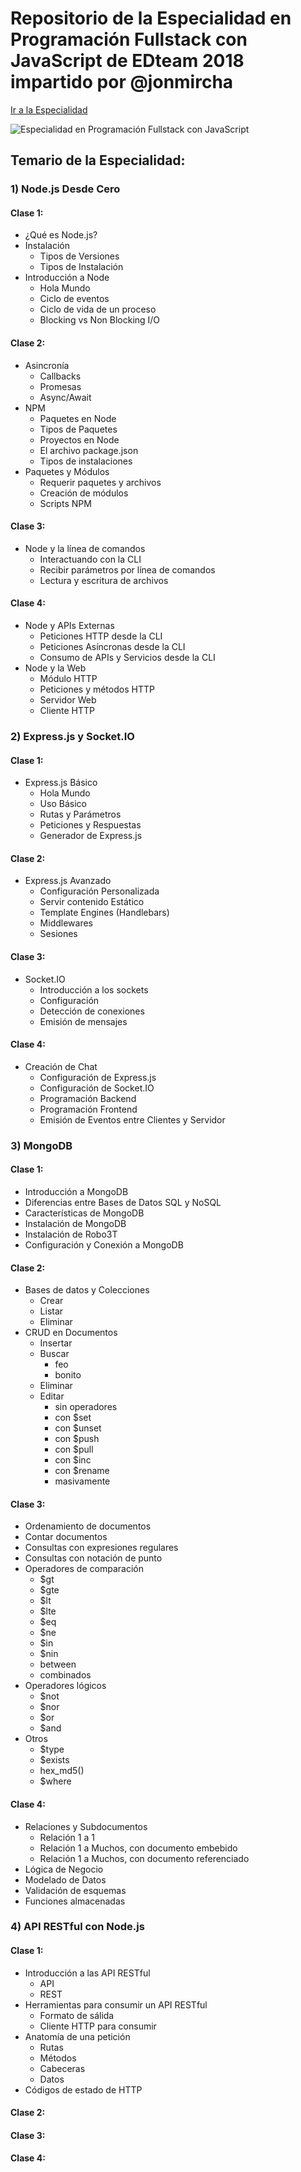 # Repositorio de la Especialidad en Programación Fullstack con JavaScript de EDteam 2018 impartido por @jonmircha

[Ir a la Especialidad](https://ed.team/especialidades/js-fullstack)

![Especialidad en Programación Fullstack con JavaScript](https://ed.team/sites/default/files/2018-06/fullstack-js.jpg)

## Temario de la Especialidad:

### 1) Node.js Desde Cero

#### Clase 1:

* ¿Qué es Node.js?
* Instalación
  * Tipos de Versiones
  * Tipos de Instalación
* Introducción a Node
  * Hola Mundo
  * Ciclo de eventos
  * Ciclo de vida de un proceso
  * Blocking vs Non Blocking I/O

#### Clase 2:

* Asincronía
  * Callbacks
  * Promesas
  * Async/Await
* NPM
  * Paquetes en Node
  * Tipos de Paquetes
  * Proyectos en Node
  * El archivo package.json
  * Tipos de instalaciones
* Paquetes y Módulos
  * Requerir paquetes y archivos
  * Creación de módulos
  * Scripts NPM

#### Clase 3:

* Node y la línea de comandos
  * Interactuando con la CLI
  * Recibir parámetros por línea de comandos
  * Lectura y escritura de archivos

#### Clase 4:

* Node y APIs Externas
  * Peticiones HTTP desde la CLI
  * Peticiones Asíncronas desde la CLI
  * Consumo de APIs y Servicios desde la CLI
* Node y la Web
  * Módulo HTTP
  * Peticiones y métodos HTTP
  * Servidor Web
  * Cliente HTTP

### 2) Express.js y Socket.IO

#### Clase 1:

* Express.js Básico
  * Hola Mundo
  * Uso Básico
  * Rutas y Parámetros
  * Peticiones y Respuestas
  * Generador de Express.js

#### Clase 2:

* Express.js Avanzado
  * Configuración Personalizada
  * Servir contenido Estático
  * Template Engines (Handlebars)
  * Middlewares
  * Sesiones

#### Clase 3:

* Socket.IO
  * Introducción a los sockets
  * Configuración
  * Detección de conexiones
  * Emisión de mensajes

#### Clase 4:

* Creación de Chat
  * Configuración de Express.js
  * Configuración de Socket.IO
  * Programación Backend
  * Programación Frontend
  * Emisión de Eventos entre Clientes y Servidor

### 3) MongoDB

#### Clase 1:

* Introducción a MongoDB
* Diferencias entre Bases de Datos SQL y NoSQL
* Características de MongoDB
* Instalación de MongoDB
* Instalación de Robo3T
* Configuración y Conexión a MongoDB

#### Clase 2:

* Bases de datos y Colecciones
  * Crear
  * Listar
  * Eliminar
* CRUD en Documentos
  * Insertar
  * Buscar
    * feo
    * bonito
  * Eliminar
  * Editar
    * sin operadores
    * con $set
    * con $unset
    * con $push
    * con $pull
    * con $inc
    * con $rename
    * masivamente

#### Clase 3:

* Ordenamiento de documentos
* Contar documentos
* Consultas con expresiones regulares
* Consultas con notación de punto
* Operadores de comparación
  * $gt
  * $gte
  * $lt
  * $lte
  * $eq
  * $ne
  * $in
  * $nin
  * between
  * combinados
* Operadores lógicos
  * $not
  * $nor
  * $or
  * $and
* Otros
  * $type
  * $exists
  * hex_md5()
  * $where

#### Clase 4:

* Relaciones y Subdocumentos
  * Relación 1 a 1
  * Relación 1 a Muchos, con documento embebido
  * Relación 1 a Muchos, con documento referenciado
* Lógica de Negocio
* Modelado de Datos
* Validación de esquemas
* Funciones almacenadas

### 4) API RESTful con Node.js

#### Clase 1:

* Introducción a las API RESTful
  * API
  * REST
* Herramientas para consumir un API RESTful
  * Formato de sálida
  * Cliente HTTP para consumir
* Anatomía de una petición
  * Rutas
  * Métodos
  * Cabeceras
  * Datos
* Códigos de estado de HTTP

#### Clase 2:

#### Clase 3:

#### Clase 4:
